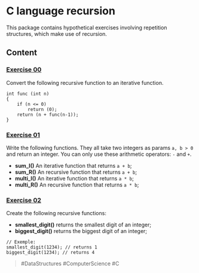 # C language recursion

This package contains hypothetical exercises involving repetition structures, which make use of recursion.

## Content

<h3>
	<a href="./ex00.c">Exercise 00</a>
</h3>

Convert the following recursive function to an iterative function.

```
int func (int n)
{
	if (n <= 0)
		return (0);
	return (n + func(n-1));
}
```
<h3>
	<a href="./ex01.c">Exercise 01</a>
</h3>

Write the following functions. They all take two integers as params `a, b > 0` and return an integer.
You can only use these arithmetic operators: `-` and `+`.

- **sum_I()** An iterative function that returns `a + b`;
- **sum_R()** An recursive function that returns `a + b`;
- **multi_I()** An iterative function that returns `a * b`;
- **multi_R()** An recursive function that returns `a * b`;

<h3>
	<a href="./ex02.c">Exercise 02</a>
</h3>

Create the following recursive functions:

- **smallest_digit()** returns the smallest digit of an integer;
- **biggest_digit()** returns the biggest digit of an integer;

```
// Exemple:
smallest_digit(1234); // returns 1
biggest_digit(1234); // returns 4
```

> #DataStructures
> #ComputerScience
> #C
